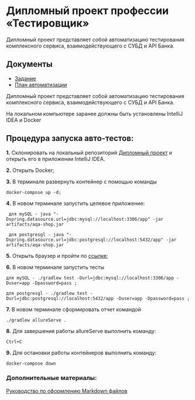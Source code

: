 # Дипломный проект профессии «Тестировщик»

Дипломный проект представляет собой автоматизацию тестирования комплексного сервиса, взаимодействующего с СУБД и API Банка.

## Документы
* [Задание](https://github.com/Gabr12el/Diplom/blob/master/docs/Zadanie.md)
* [План автоматизации](https://github.com/Gabr12el/Diplom/blob/master/docs/Plan.md)
 
Дипломный проект представляет собой автоматизацию тестирования комплексного сервиса, взаимодействующего с СУБД и API Банка.

На локальном компьютере заранее должны быть установлены IntelliJ IDEA и Docker

## Процедура запуска авто-тестов:

**1.** Склонировать на локальный репозиторий [Дипломный проект](https://github.com/netology-code/qa-diploma) и открыть его в приложении IntelliJ IDEA.

**2.** Открыть Docker;

**3.** В терминале развернуть контейнер с помощью команды

    docker-compose up -d;

**4.** В новом терминале запустить целевое приложение:

     для mySQL - java "-Dspring.datasource.url=jdbc:mysql://localhost:3306/app" -jar artifacts/aqa-shop.jar 

     для postgresgl - java "-Dspring.datasource.url=jdbc:postgresql://localhost:5432/app" -jar artifacts/aqa-shop.jar

**5.** Открыть браузер и пройти по [ссылке](http://localhost:8080/);

**6.** В новом терминале запустить тесты

    для mySQL - ./gradlew test -Durl=jdbc:mysql://localhost:3306/app -Duser=app -Dpassword=pass ;

    для postgresgl - ./gradlew test -Durl=jdbc:postgresql://localhost:5432/app -Duser=app -Dpassword=pass ;

**7.** В новом терминале сформировать отчет командой

    ./gradlew allureServe .

**8.** Для завершения работы allureServe выполнить команду:

    Ctrl+C

**9.** Для остановки работы контейнеров выполнить команду:

    docker-compose down

### Дополнительные материалы:
[Руководство по оформлению Markdown файлов](https://gist.github.com/Jekins/2bf2d0638163f1294637#Emphasis)